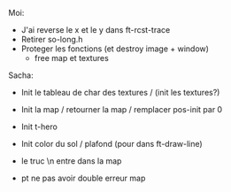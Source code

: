 Moi:
 - J'ai reverse le x et le y dans ft-rcst-trace
 - Retirer so-long.h
 - Proteger les fonctions (et destroy image + window)
 	- free map et textures

Sacha:
 - Init le tableau de char des textures / (init les textures?)
 - Init la map / retourner la map / remplacer pos-init par 0
 - Init t-hero
 - Init color du sol / plafond (pour dans ft-draw-line)


 - le truc \n entre dans la map

 - pt ne pas avoir double erreur map
